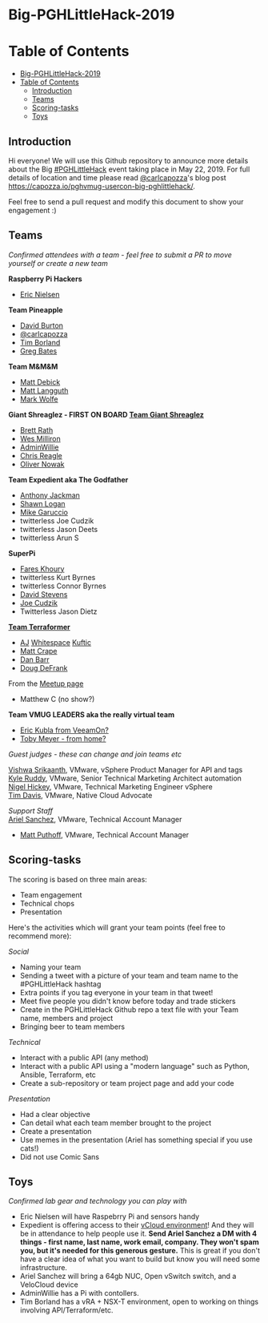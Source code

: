 # Big-PGHLittleHack-2019

# Table of Contents
- [Big-PGHLittleHack-2019](#big-pghlittlehack-2019)
- [Table of Contents](#table-of-contents)
  - [Introduction](#introduction)
  - [Teams](#teams)
  - [Scoring-tasks](#scoring-tasks)
  - [Toys](#toys)

## Introduction

Hi everyone! We will use this Github repository to announce more details about the Big [#PGHLittleHack](https://twitter.com/search?f=tweets&vertical=default&q=%23pghlittlehack) event taking place in May 22, 2019. For full details of location and time please read [@carlcapozza](https://twitter.com/Carlcapozza)'s blog post https://capozza.io/pghvmug-usercon-big-pghlittlehack/.  

Feel free to send a pull request and modify this document to show your engagement :)  

## Teams

*Confirmed attendees with a team - feel free to submit a PR to move yourself or create a new team*  

**Raspberry Pi Hackers**
- [Eric Nielsen](https://twitter.com/ericnipro)  

**Team Pineapple**
- [David Burton](https://twitter.com/heyvburt)
- [@carlcapozza](https://twitter.com/Carlcapozza)
- [Tim Borland](https://twitter.com/borlandts)
- [Greg Bates](https://twitter.com/pensrule82)

**Team M&M&M**
- [Matt Debick](https://twitter.com/mdebick)
- [Matt Langguth](https://twitter.com/gsxesx)
- [Mark Wolfe](https://twitter.com/markwolfe412)

**Giant Shreaglez - FIRST ON BOARD [Team Giant Shreaglez](https://github.com/PGHLittleHack/Big-PGHLittleHack-2019/tree/master/TeamGiantShreaglez)**
- [Brett Rath](https://twitter.com/pa_sre)  
- [Wes Milliron](https://twitter.com/WesMilliron)
- [AdminWillie](https://twitter.com/adminwillie)  
- [Chris Reagle](https://twitter.com/ChrisReagle)
- [Oliver Nowak](https://twitter.com/olivernowak)

**Team Expedient aka The Godfather**
- [Anthony Jackman](https://twitter.com/anthonydjackman)
- [Shawn Logan](https://twitter.com/logan2019)
- [Mike Garuccio](https://twitter.com/mgaruccio)
- twitterless Joe Cudzik
- twitterless Jason Deets
- twitterless Arun S

**SuperPi**
- [Fares Khoury](https://twitter.com/khoury1701)
- twitterless Kurt Byrnes  
- twitterless Connor Byrnes  
- [David Stevens](https://twitter.com/PSUStevens)
- [Joe Cudzik](https://twitter.com/JoeCudzik)
- Twitterless Jason Dietz

**[Team Terraformer](TeamTerraformer.md)**  
- [AJ](https://twitter.com/ajkuftic) [Whitespace](https://xkcd.com/2109/) [Kuftic](https://twitter.com/ajkuftic)  
- [Matt Crape](https://twitter.com/MattThatITGuy)
- [Dan Barr](https://twitter.com/vDanBarr)
- [Doug DeFrank](https://twitter.com/dougdefrank)

From the [Meetup page](https://www.meetup.com/PGHVMUG-Pittsburgh-VMware-User-Group/events/261486371/attendees/)

- Matthew C (no show?)   

**Team VMUG LEADERS aka the really virtual team**
- [Eric Kubla from VeeamOn?](https://twitter.com/erickubla)
- [Toby Meyer - from home?](https://twitter.com/tbrewmeister)

*Guest judges - these can change and join teams etc*  

[Vishwa Srikaanth](https://twitter.com/wishhva), VMware, vSphere Product Manager for API and tags  
[Kyle Ruddy](https://twitter.com/kmruddy), VMware, Senior Technical Marketing Architect automation  
[Nigel Hickey](https://twitter.com/vCenterNerd), VMware, Technical Marketing Engineer vSphere  
[Tim Davis](https://twitter.com/vtimd), VMware, Native Cloud Advocate  

*Support Staff*  
[Ariel Sanchez](https://twitter.com/arielsanchezmor), VMware, Technical Account Manager
- [Matt Puthoff](https://twitter.com/puthoffmatt), VMware, Technical Account Manager

## Scoring-tasks

The scoring is based on three main areas: 
- Team engagement
- Technical chops
- Presentation

Here's the activities which will grant your team points (feel free to recommend more):

_Social_

* Naming your team
* Sending a tweet with a picture of your team and team name to the #PGHLittleHack hashtag
* Extra points if you tag everyone in your team in that tweet!
* Meet five people you didn't know before today and trade stickers
* Create in the PGHLittleHack Github repo a text file with your Team name, members and project
* Bringing beer to team members

_Technical_

* Interact with a public API (any method)
* Interact with a public API using a "modern language" such as Python, Ansible, Terraform, etc
* Create a sub-repository or team project page and add your code

_Presentation_

* Had a clear objective
* Can detail what each team member brought to the project
* Create a presentation 
* Use memes in the presentation (Ariel has something special if you use cats!)
* Did not use Comic Sans

## Toys

*Confirmed lab gear and technology you can play with*

- Eric Nielsen will have Raspebrry Pi and sensors handy  
- Expedient is offering access to their [vCloud environment](https://twitter.com/anthonydjackman/status/1131031022949289984)! And they will be in attendance to help people use it. **Send Ariel Sanchez a DM with 4 things - first name, last name, work email, company. They won't spam you, but it's needed for this generous gesture.**  This is great if you don't have a clear idea of what you want to build but know you will need some infrastructure.
- Ariel Sanchez will bring a 64gb NUC, Open vSwitch switch, and a VeloCloud device
- AdminWillie has a Pi with contollers.
- Tim Borland has a vRA + NSX-T environment, open to working on things involving API/Terraform/etc.
